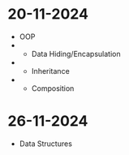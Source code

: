 # 20-11-2024
-   OOP
- - Data Hiding/Encapsulation
- - Inheritance
- - Composition


# 26-11-2024
- Data Structures
